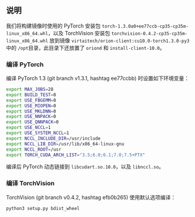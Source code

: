 ## 说明

我们将构建镜像时使用的 PyTorch 安装包 `torch-1.3.0a0+ee77ccb-cp35-cp35m-linux_x86_64.whl`，以及 TorchVision 安装包 `torchvision-0.4.2-cp35-cp35m-linux_x86_64.whl` 放到镜像 `virtaitech/orion-client:cu10.0-torch1.3.0-py3` 中的 `/opt`目录，此目录下还放置了 `oriond` 和 `install-client-10.0`。

### 编译 PyTorch

编译 PyTorch 1.3 (git branch v1.3.1, hashtag ee77ccbb) 时设置如下环境变量：

```bash
export MAX_JOBS=28
export BUILD_TEST=0
export USE_FBGEMM=0
export USE_MIOPEN=0
export USE_MKLDNN=0
export USE_NNPACK=0
export USE_QNNPACK=0
export USE_NCCL=1
export USE_SYSTEM_NCCL=1
export NCCL_INCLUDE_DIR=/usr/include
export NCCL_LIB_DIR=/usr/lib/x86_64-linux-gnu
export NCCL_ROOT=/usr
export TORCH_CUDA_ARCH_LIST="3.5;6.0;6.1;7.0;7.5+PTX"
```

编译后 PyTorch 动态链接到 `libcudart.so.10.0`，以及 `libnccl.so`。

### 编译 TorchVision

TorchVision (git branch v0.4.2, hashtag efb0b265) 使用默认选项编译：

```bash
python3 setup.py bdist_wheel
```